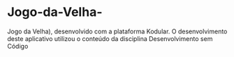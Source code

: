 # Jogo-da-Velha-
Jogo da Velha), desenvolvido com a plataforma Kodular. O desenvolvimento deste aplicativo utilizou o conteúdo da disciplina Desenvolvimento sem Código
